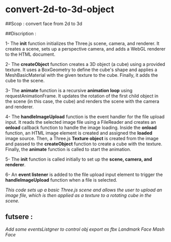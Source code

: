 ﻿# convert-2d-to-3d-object

##Scop : convert face from 2d to 3d

##Discription : 

1- The **init** function initializes the Three.js scene, camera, and renderer. It creates a scene, sets up a perspective camera, and adds a WebGL renderer to the HTML document.

2- The **createObject** function creates a 3D object (a cube) using a provided texture. It uses a BoxGeometry to define the cube's shape and applies a MeshBasicMaterial with the given texture to the cube. Finally, it adds the cube to the scene.

3- The **animate** function is a recursive **animation loop** using requestAnimationFrame. It updates the rotation of the first child object in the scene (in this case, the cube) and renders the scene with the camera and renderer.

4- The **handleImageUpload** function is the event handler for the file upload input. It reads the selected image file using a FileReader and creates an **onload** callback function to handle the image loading. Inside the **onload** function, an HTML image element is created and assigned the **loaded** image source. Then, a Three.js **Texture object** is created from the image and passed to the **createObject** function to create a cube with the texture. Finally, the **animate** function is called to start the animation.

5- The **init** function is called initially to set up the **scene, camera, and renderer**.

6- An **event listener** is added to the file upload input element to trigger the **handleImageUpload** function when a file is selected.

*This code sets up a basic Three.js scene and allows the user to upload an image file, which is then applied as a texture to a rotating cube in the scene.*

## futsere :

*Add some eventsListgner to control obj*
*export as fbx*
*Landmark Face*
*Mash Face*
